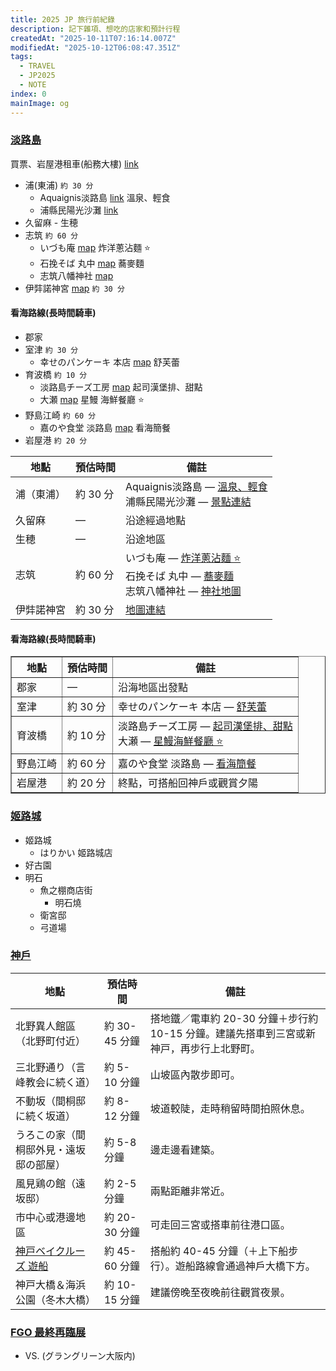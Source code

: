 ```yaml
---
title: 2025 JP 旅行前紀錄
description: 記下雜項、想吃的店家和預計行程
createdAt: "2025-10-11T07:16:14.007Z"
modifiedAt: "2025-10-12T06:08:47.351Z"
tags:
  - TRAVEL
  - JP2025
  - NOTE
index: 0
mainImage: og
---
```


### [淡路島](#awaji-shima)

買票、岩屋港租車(船務大樓) [link](https://www.wayfarer.idv.tw/Japan/Japan2016/0411.htm)

- 浦(東浦) `約 30 分`
  - Aquaignis淡路島 [link](https://matcha-jp.com/tw/15476) 溫泉、輕食
  - 浦縣民陽光沙灘 [link](https://matcha-jp.com/tw/20192)
- 久留麻
  -️ 生穂
- 志筑 `約 60 分`
  - いづも庵 [map](https://maps.app.goo.gl/scJrCBti18cgCfLb9) 炸洋蔥沾麵 ⭐️
  - 石挽そば 丸中 [map](https://maps.app.goo.gl/TV4EpUtXWvdCP8C88) 蕎麥麵
  - 志筑八幡神社 [map](https://maps.app.goo.gl/NPP5avdzJBc3YBoF9)
- 伊弉諾神宮 [map](https://maps.app.goo.gl/SWJxob98J2XUJdq68) `約 30 分`

#### 看海路線(長時間騎車)

- 郡家
- 室津 `約 30 分`
  - 幸せのパンケーキ 本店 [map](https://maps.app.goo.gl/QmSQ247zZLP6Sx5eA) 舒芙蕾
- 育波橋 `約 10 分`
  - 淡路島チーズ工房 [map](https://maps.app.goo.gl/3xPteyHCC6BNQshd8) 起司漢堡排、甜點
  - 大瀬 [map](https://maps.app.goo.gl/kYJgovPCz8KLZuoY8) 星鰻 海鮮餐廳 ⭐️
- 野島江崎 `約 60 分`
  - 嘉のや食堂 淡路島 [map](https://maps.app.goo.gl/eK9dcf2vs66Wty8E7) 看海簡餐
- 岩屋港 `約 20 分`

<table>
  <thead>
    <tr>
      <th>地點</th>
      <th>預估時間</th>
      <th>備註</th>
    </tr>
  </thead>
  <tbody>
    <tr>
      <td>浦（東浦）</td>
      <td>約 30 分</td>
      <td>
        Aquaignis淡路島 — <a href="https://matcha-jp.com/tw/15476" target="_blank">溫泉、輕食</a><br>
        浦縣民陽光沙灘 — <a href="https://matcha-jp.com/tw/20192" target="_blank">景點連結</a>
      </td>
    </tr>
    <tr>
      <td>久留麻</td>
      <td>—</td>
      <td>沿途經過地點</td>
    </tr>
    <tr>
      <td>生穂</td>
      <td>—</td>
      <td>沿途地區</td>
    </tr>
    <tr>
      <td>志筑</td>
      <td>約 60 分</td>
      <td>
        いづも庵 — <a href="https://maps.app.goo.gl/scJrCBti18cgCfLb9" target="_blank">炸洋蔥沾麵 ⭐️</a><br>
        石挽そば 丸中 — <a href="https://maps.app.goo.gl/TV4EpUtXWvdCP8C88" target="_blank">蕎麥麵</a><br>
        志筑八幡神社 — <a href="https://maps.app.goo.gl/NPP5avdzJBc3YBoF9" target="_blank">神社地圖</a>
      </td>
    </tr>
    <tr>
      <td>伊弉諾神宮</td>
      <td>約 30 分</td>
      <td><a href="https://maps.app.goo.gl/SWJxob98J2XUJdq68" target="_blank">地圖連結</a></td>
    </tr>
  </tbody>
</table>

#### 看海路線(長時間騎車)

<table border="1" cellspacing="0" cellpadding="6">
  <thead>
    <tr>
      <th>地點</th>
      <th>預估時間</th>
      <th>備註</th>
    </tr>
  </thead>
  <tbody>
    <tr>
      <td>郡家</td>
      <td>—</td>
      <td>沿海地區出發點</td>
    </tr>
    <tr>
      <td>室津</td>
      <td>約 30 分</td>
      <td>
        幸せのパンケーキ 本店 — <a href="https://maps.app.goo.gl/QmSQ247zZLP6Sx5eA" target="_blank">舒芙蕾</a>
      </td>
    </tr>
    <tr>
      <td>育波橋</td>
      <td>約 10 分</td>
      <td>
        淡路島チーズ工房 — <a href="https://maps.app.goo.gl/3xPteyHCC6BNQshd8" target="_blank">起司漢堡排、甜點</a><br>
        大瀬 — <a href="https://maps.app.goo.gl/kYJgovPCz8KLZuoY8" target="_blank">星鰻海鮮餐廳 ⭐️</a>
      </td>
    </tr>
    <tr>
      <td>野島江崎</td>
      <td>約 60 分</td>
      <td>
        嘉のや食堂 淡路島 — <a href="https://maps.app.goo.gl/eK9dcf2vs66Wty8E7" target="_blank">看海簡餐</a>
      </td>
    </tr>
    <tr>
      <td>岩屋港</td>
      <td>約 20 分</td>
      <td>終點，可搭船回神戶或觀賞夕陽</td>
    </tr>
  </tbody>
</table>

### [姬路城](#himeji-castle)

- 姬路城
  - はりかい 姬路城店
- 好古園
- 明石
  - 魚之棚商店街
    - 明石燒
  - 衛宮邸
  - 弓道場

### [神戶](#kobe-shi)

<table>
  <thead>
    <tr>
      <th>地點</th>
      <th>預估時間</th>
      <th>備註</th>
    </tr>
  </thead>
  <tbody>
    <tr>
      <td>北野異人館區（北野町付近）</td>
      <td>約 30-45 分鐘</td>
      <td>搭地鐵／電車約 20-30 分鐘＋步行約 10-15 分鐘。建議先搭車到三宮或新神戸，再步行上北野町。</td>
    </tr>
    <tr>
      <td>三北野通り（言峰教会に続く道）</td>
      <td>約 5-10 分鐘</td>
      <td>山坡區內散步即可。</td>
    </tr>
    <tr>
      <td>不動坂（間桐邸に続く坂道）</td>
      <td>約 8-12 分鐘</td>
      <td>坡道較陡，走時稍留時間拍照休息。</td>
    </tr>
    <tr>
      <td>うろこの家（間桐邸外見・遠坂邸の部屋）</td>
      <td>約 5-8 分鐘</td>
      <td>邊走邊看建築。</td>
    </tr>
    <tr>
      <td>風見鶏の館（遠坂邸）</td>
      <td>約 2-5 分鐘</td>
      <td>兩點距離非常近。</td>
    </tr>
    <tr>
      <td>市中心或港邊地區</td>
      <td>約 20-30 分鐘</td>
      <td>可走回三宮或搭車前往港口區。</td>
    </tr>
    <tr>
      <td><a href="https://www.tkc-rs1.com/reserve/" target="_blank">神戸ベイクルーズ 遊船</a></td>
      <td>約 45-60 分鐘</td>
      <td>搭船約 40-45 分鐘（＋上下船步行）。遊船路線會通過神戶大橋下方。</td>
    </tr>
    <tr>
      <td>神戸大橋＆海浜公園（冬木大橋）</td>
      <td>約 10-15 分鐘</td>
      <td>建議傍晚至夜晚前往觀賞夜景。</td>
    </tr>
  </tbody>
</table>

### [FGO 最終再臨展](#fgo-expo)

- VS. (グラングリーン大阪内)
